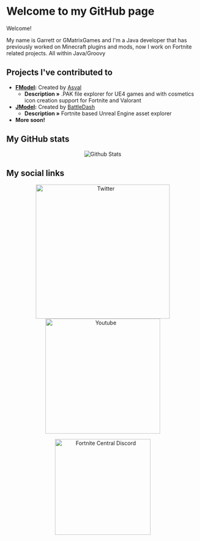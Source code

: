 # Welcome to my GitHub page

Welcome!

My name is Garrett or GMatrixGames and I'm a Java developer that has previously worked on Minecraft plugins and mods, now I work on Fortnite related projects. All within Java/Groovy

## Projects I've contributed to

* **[FModel](https://github.com/iAmAsval/FModel):** Created by [Asval](https://github.com/iAmAsval)
  * **Description »** .PAK file explorer for UE4 games and with cosmetics icon creation support for Fortnite and Valorant
* **[JModel](https://github.com/BattleDash/JModel):** Created by [BattleDash](http://github.com/BattleDash)
  * **Description »** Fortnite based Unreal Engine asset explorer
* **More soon!**

## My GitHub stats
<p align="center">
   <img src="https://github-readme-stats.vercel.app/api?username=GMatrixGames&show_icons=true&theme=dark" alt="Github Stats"/>
</p>

## My social links
<p align="center">
    <a href="https://twitter.com/GMatrixGames">
        <img src="https://i.imgur.com/MtCU3IB.png" width="350px;" alt="Twitter"/>
    </a>
    <a href="https://www.youtube.com/channel/UCOT7ZUDNs45nf9LJZOicxwA">
        <img src="https://i.imgur.com/VqblSQt.png" width="300px;" alt="Youtube"/>
    </a>
</p>

<p align="center">
    <a href="http://discord.gg/qnhhgz7">
        <img src="https://discordapp.com/api/guilds/708370560501153913/widget.png?style=banner4" width="250px;" alt="Fortnite Central Discord"/>
    </a><br/>
</p>
